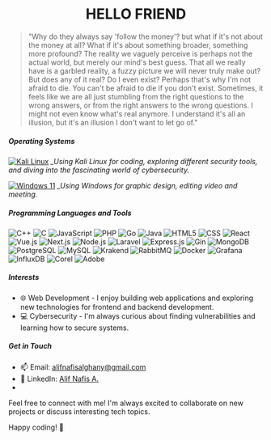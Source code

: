 <h1 align="center">HELLO FRIEND</h1>

> "Why do they always say 'follow the money'? but what if it's not about the money at all? What if it's about something broader, something more profound? The reality we vaguely perceive is perhaps not the actual world, but merely our mind's best guess. That all we really have is a garbled reality, a fuzzy picture we will never truly make out?  But does any of it real? Do I even exist? Perhaps that's why I'm not afraid to die. You can't be afraid to die if you don't exist. Sometimes, it feels like we are all just stumbling from the right questions to the wrong answers, or from the right answers to the wrong questions.  I might not even know what's real anymore. I understand it's all an illusion, but it's an illusion I don't want to let go of."

##### Operating Systems
[![Kali Linux](https://img.shields.io/badge/-Kali%20Linux-557C94?style=flat-square&logo=kali-linux&logoColor=white)](https://www.kali.org/)
*_Using Kali Linux for coding, exploring different security tools, and diving into the fascinating world of cybersecurity.*

[![Windows 11](https://img.shields.io/badge/-Windows%2011-0078D6?style=flat-square&logo=windows&logoColor=white)](https://www.microsoft.com/software-download/windows11)
*_Using Windows for graphic design, editing video and meeting.*

##### Programming Languages and Tools
![C++](https://img.shields.io/badge/-C++-00599C?style=flat-square&logo=cplusplus&logoColor=white)
![C](https://img.shields.io/badge/-C-A8B9CC?style=flat-square&logo=c&logoColor=white)
![JavaScript](https://img.shields.io/badge/-JavaScript-F7DF1E?style=flat-square&logo=javascript&logoColor=black)
![PHP](https://img.shields.io/badge/-PHP-777BB4?style=flat-square&logo=php&logoColor=white)
![Go](https://img.shields.io/badge/-Go-00ADD8?style=flat-square&logo=go&logoColor=white)
![Java](https://img.shields.io/badge/-Java-007396?style=flat-square&logo=java&logoColor=white)
![HTML5](https://img.shields.io/badge/-HTML5-E34F26?style=flat-square&logo=html5&logoColor=white)
![CSS](https://img.shields.io/badge/-CSS-1572B6?style=flat-square&logo=css3&logoColor=white)
![React](https://img.shields.io/badge/-React-61DAFB?style=flat-square&logo=react&logoColor=white)
![Vue.js](https://img.shields.io/badge/-Vue.js-4FC08D?style=flat-square&logo=vue.js&logoColor=white)
![Next.js](https://img.shields.io/badge/-Next.js-000000?style=flat-square&logo=next.js&logoColor=white)
![Node.js](https://img.shields.io/badge/-Node.js-339933?style=flat-square&logo=node.js&logoColor=white)
![Laravel](https://img.shields.io/badge/-Laravel-FF2D20?style=flat-square&logo=laravel&logoColor=white)
![Express.js](https://img.shields.io/badge/-Express.js-000000?style=flat-square&logo=express&logoColor=white)
![Gin](https://img.shields.io/badge/-Gin-00ADD8?style=flat-square&logo=go&logoColor=white)
![MongoDB](https://img.shields.io/badge/-MongoDB-47A248?style=flat-square&logo=mongodb&logoColor=white)
![PostgreSQL](https://img.shields.io/badge/-PostgreSQL-336791?style=flat-square&logo=postgresql&logoColor=white)
![MySQL](https://img.shields.io/badge/-MySQL-4479A1?style=flat-square&logo=mysql&logoColor=white)
![Krakend](https://img.shields.io/badge/-Krakend-1064ee?style=flat-square&logo=krakend&logoColor=white)
![RabbitMQ](https://img.shields.io/badge/-RabbitMQ-FF6600?style=flat-square&logo=rabbitmq&logoColor=white)
![Docker](https://img.shields.io/badge/-Docker-2496ED?style=flat-square&logo=docker&logoColor=white)
![Grafana](https://img.shields.io/badge/-Grafana-ffa500?style=flat-square&logo=grafana&logoColor=white)
![InfluxDB](https://img.shields.io/badge/-InfluxDB-b818b3?style=flat-square&logo=influxdb&logoColor=white)
![Corel](https://img.shields.io/badge/-CorelDraw-1cb36c?style=flat-square&logo=coreldraw&logoColor=white)
![Adobe](https://img.shields.io/badge/-Adobe-00005b?style=flat-square&logo=adobe&logoColor=9999ff)

##### Interests
- :globe_with_meridians: Web Development - I enjoy building web applications and exploring new technologies for frontend and backend development.
- :computer: Cybersecurity - I'm always curious about finding vulnerabilities and learning how to secure systems.

##### Get in Touch
- :mailbox: Email: [alifnafisalghany@gmail.com](mailto:alifnafisalghany@gmail.com)
- :briefcase: LinkedIn: [Alif Nafis A.](https://www.linkedin.com/in/alif-nafis-alghany-703542253/)
- 
Feel free to connect with me! I'm always excited to collaborate on new projects or discuss interesting tech topics.

Happy coding! 🚀
